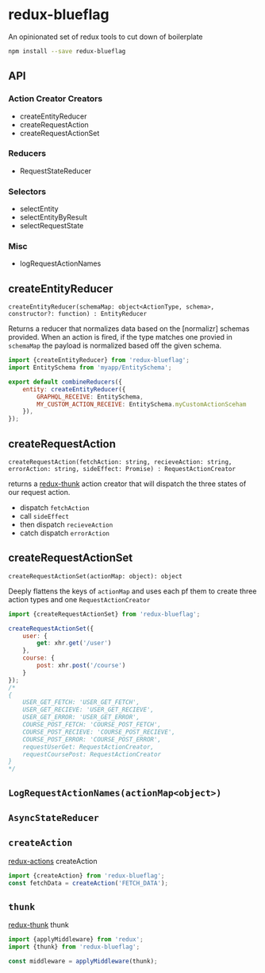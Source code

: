 # redux-blueflag
An opinionated set of redux tools to cut down of boilerplate


```sh
npm install --save redux-blueflag
```

## API

### Action Creator Creators
* createEntityReducer
* createRequestAction
* createRequestActionSet

### Reducers
* RequestStateReducer

### Selectors
* selectEntity
* selectEntityByResult
* selectRequestState

### Misc
* logRequestActionNames


## createEntityReducer
```
createEntityReducer(schemaMap: object<ActionType, schema>, constructor?: function) : EntityReducer
```
Returns a reducer that normalizes data based on the [normalizr] schemas provided. When an action is fired, if the type matches one provied in `schemaMap` the payload is normalized based off the given schema.


```js
import {createEntityReducer} from 'redux-blueflag';
import EntitySchema from 'myapp/EntitySchema';

export default combineReducers({
    entity: createEntityReducer({
		GRAPHQL_RECEIVE: EntitySchema,
        MY_CUSTOM_ACTION_RECEIVE: EntitySchema.myCustomActionSceham
    }),
});
```

## createRequestAction
```
createRequestAction(fetchAction: string, recieveAction: string, errorAction: string, sideEffect: Promise) : RequestActionCreator
```
returns a [redux-thunk](thunk) action creator that will dispatch the three states of our request action.

* dispatch `fetchAction`
* call `sideEffect`
* then dispatch `recieveAction`
* catch dispatch `errorAction`


## createRequestActionSet
```
createRequestActionSet(actionMap: object): object
```
Deeply flattens the keys of `actionMap` and uses each pf them to create three action types
and one `RequestActionCreator`


```js
import {createRequestActionSet} from 'redux-blueflag';

createRequestActionSet({
    user: {
        get: xhr.get('/user')
    },
    course: {
        post: xhr.post('/course')
    }
});
/*
{
    USER_GET_FETCH: 'USER_GET_FETCH',
    USER_GET_RECIEVE: 'USER_GET_RECIEVE',
    USER_GET_ERROR: 'USER_GET_ERROR',
    COURSE_POST_FETCH: 'COURSE_POST_FETCH',
    COURSE_POST_RECIEVE: 'COURSE_POST_RECIEVE',
    COURSE_POST_ERROR: 'COURSE_POST_ERROR',
    requestUserGet: RequestActionCreator,
    requestCoursePost: RequestActionCreator
}
*/
```

## `LogRequestActionNames(actionMap<object>)`

## `AsyncStateReducer`



## `createAction`

[redux-actions] createAction

```js
import {createAction} from 'redux-blueflag';
const fetchData = createAction('FETCH_DATA');
```

## `thunk`

[redux-thunk] thunk

```js
import {applyMiddleware} from 'redux';
import {thunk} from 'redux-blueflag';

const middleware = applyMiddleware(thunk);
```

[redux-actions]: https://github.com/acdlite/redux-actions
[redux-thunk]: https://github.com/gaearon/redux-thunk
